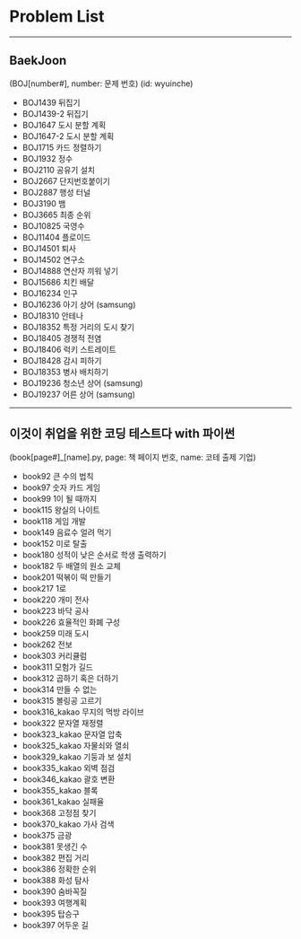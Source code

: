 # Problem List
---------------------------------------

## BaekJoon
(BOJ[number#], number: 문제 번호)
(id: wyuinche)

- BOJ1439 뒤집기
- BOJ1439-2 뒤집기
- BOJ1647 도시 분할 계획
- BOJ1647-2 도시 분할 계획
- BOJ1715 카드 정렬하기
- BOJ1932 정수 
- BOJ2110 공유기 설치
- BOJ2667 단지번호붙이기
- BOJ2887 행성 터널
- BOJ3190 뱀
- BOJ3665 최종 순위
- BOJ10825 국영수
- BOJ11404 플로이드
- BOJ14501 퇴사
- BOJ14502 연구소
- BOJ14888 연산자 끼워 넣기
- BOJ15686 치킨 배달
- BOJ16234 인구 
- BOJ16236 아기 상어 (samsung)
- BOJ18310 안테나
- BOJ18352 특정 거리의 도시 찾기
- BOJ18405 경쟁적 전염
- BOJ18406 럭키 스트레이트
- BOJ18428 감시 피하기
- BOJ18353 병사 배치하기
- BOJ19236 청소년 상어 (samsung)
- BOJ19237 어른 상어 (samsung)
-------------------------------------

## 이것이 취업을 위한 코딩 테스트다 with 파이썬
(book[page#]_[name].py, page: 책 페이지 번호, name: 코테 출제 기업)

- book92 큰 수의 법칙
- book97 숫자 카드 게임
- book99 1이 될 때까지
- book115 왕실의 나이트
- book118 게임 개발
- book149 음료수 얼려 먹기
- book152 미로 탈출
- book180 성적이 낮은 순서로 학생 출력하기
- book182 두 배열의 원소 교체
- book201 떡볶이 떡 만들기
- book217 1로 
- book220 개미 전사
- book223 바닥 공사
- book226 효율적인 화폐 구성
- book259 미래 도시
- book262 전보
- book303 커리큘럼
- book311 모험가 길드
- book312 곱하기 혹은 더하기
- book314 만들 수 없는 
- book315 볼링공 고르기
- book316_kakao 무지의 먹방 라이브
- book322 문자열 재정렬
- book323_kakao 문자열 압축
- book325_kakao 자물쇠와 열쇠
- book329_kakao 기둥과 보 설치
- book335_kakao 외벽 점검
- book346_kakao 괄호 변환
- book355_kakao 블록 
- book361_kakao 실패율
- book368 고정점 찾기
- book370_kakao 가사 검색
- book375 금광
- book381 못생긴 수
- book382 편집 거리
- book386 정확한 순위
- book388 화성 탐사
- book390 숨바꼭질
- book393 여행계획
- book395 탑승구
- book397 어두운 길
